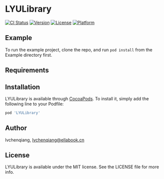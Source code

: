 # LYULibrary

[![CI Status](https://img.shields.io/travis/lvchenqiang/LYULibrary.svg?style=flat)](https://travis-ci.org/lvchenqiang/LYULibrary)
[![Version](https://img.shields.io/cocoapods/v/LYULibrary.svg?style=flat)](https://cocoapods.org/pods/LYULibrary)
[![License](https://img.shields.io/cocoapods/l/LYULibrary.svg?style=flat)](https://cocoapods.org/pods/LYULibrary)
[![Platform](https://img.shields.io/cocoapods/p/LYULibrary.svg?style=flat)](https://cocoapods.org/pods/LYULibrary)

## Example

To run the example project, clone the repo, and run `pod install` from the Example directory first.

## Requirements

## Installation

LYULibrary is available through [CocoaPods](https://cocoapods.org). To install
it, simply add the following line to your Podfile:

```ruby
pod 'LYULibrary'
```

## Author

lvchenqiang, lvchenqiang@ellabook.cn

## License

LYULibrary is available under the MIT license. See the LICENSE file for more info.
